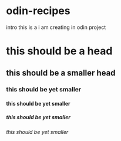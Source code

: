# odin-recipes
intro
this is a i am creating in odin project
# this should be a head
## this should be a smaller head
### this should be yet smaller
#### this should be yet smaller
##### this should be yet smaller
###### this should be yet smaller